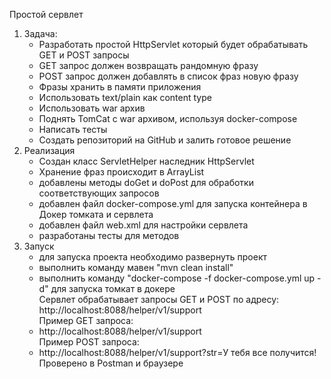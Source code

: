 Простой сервлет

1. Задача: 
   - Разработать простой HttpServlet который будет обрабатывать GET и POST запросы
   - GET запрос должен возвращать рандомную фразу
   - POST запрос должен добавлять в список фраз новую фразу
   - Фразы хранить в памяти приложения
   - Использовать text/plain как content type
   - Использовать war архив
   - Поднять TomCat с war архивом, используя docker-compose
   - Написать тесты
   - Создать репозиторий на GitHub и залить готовое решение
2. Реализация
    - Создан класс ServletHelper наследник HttpServlet
    - Хранение фраз происходит в ArrayList
    - добавлены методы doGet и doPost для обработки соответствующих запросов
    - добавлен файл docker-compose.yml для запуска контейнера в Докер томката и сервлета
    - добавлен файл web.xml для настройки сервлета
    - разработаны тесты для методов
3. Запуск
    - для запуска проекта необходимо развернуть проект
    - выполнить команду мавен "mvn clean install"
    - выполнить команду "docker-compose -f docker-compose.yml up -d" для запуска томкат в докере
    <br>Сервлет обрабатывает запросы GET и POST по адресу:
      http://localhost:8088/helper/v1/support
      <br>Пример GET запроса:
    - http://localhost:8088/helper/v1/support
      <br>Пример POST запроса:
    - http://localhost:8088/helper/v1/support?str=У тебя все получится!
      <br>
Проверено в Postman и браузере